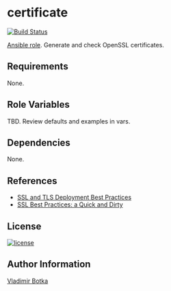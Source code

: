 certificate
============

[![Build Status](https://travis-ci.org/vbotka/ansible-certificate.svg?branch=master)](https://travis-ci.org/vbotka/ansible-certificate)

[Ansible role](https://galaxy.ansible.com/vbotka/certificate/). Generate and check OpenSSL certificates.


Requirements
------------

None.


Role Variables
--------------

TBD. Review defaults and examples in vars.


Dependencies
------------

None.


References
----------
- [SSL and TLS Deployment Best Practices](https://github.com/ssllabs/research/wiki/SSL-and-TLS-Deployment-Best-Practices)
- [SSL Best Practices: a Quick and Dirty](https://www.ssl.com/guide/ssl-best-practices-a-quick-and-dirty-guide/)


License
-------

[![license](https://img.shields.io/badge/license-BSD-red.svg)](https://www.freebsd.org/doc/en/articles/bsdl-gpl/article.html)


Author Information
------------------

[Vladimir Botka](https://botka.link)
